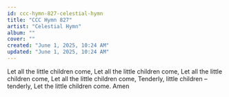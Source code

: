 ```yaml
---
id: ccc-hymn-827-celestial-hymn
title: "CCC Hymn 827"
artist: "Celestial Hymn"
album: ""
cover: ""
created: "June 1, 2025, 10:24 AM"
updated: "June 1, 2025, 10:24 AM"
---
```


Let all the little children come,
Let all the little children come,
Let all the little children come,
Let all the little children come,
Tenderly, little children – tenderly,
Let the little children come. Amen